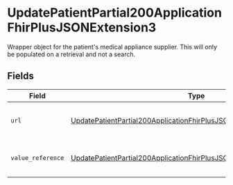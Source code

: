 # UpdatePatientPartial200ApplicationFhirPlusJSONExtension3

Wrapper object for the patient's medical appliance supplier. This will only be populated on a retrieval and not a search.


## Fields

| Field                                                                                                                                                                       | Type                                                                                                                                                                        | Required                                                                                                                                                                    | Description                                                                                                                                                                 |
| --------------------------------------------------------------------------------------------------------------------------------------------------------------------------- | --------------------------------------------------------------------------------------------------------------------------------------------------------------------------- | --------------------------------------------------------------------------------------------------------------------------------------------------------------------------- | --------------------------------------------------------------------------------------------------------------------------------------------------------------------------- |
| `url`                                                                                                                                                                       | [UpdatePatientPartial200ApplicationFhirPlusJSONExtension3URL](../../models/operations/updatepatientpartial200applicationfhirplusjsonextension3url.md)                       | :heavy_check_mark:                                                                                                                                                          | URL of specification of UKCore-MedicalApplianceSupplier FHIR extension.                                                                                                     |
| `value_reference`                                                                                                                                                           | [UpdatePatientPartial200ApplicationFhirPlusJSONExtension3ValueReference](../../models/operations/updatepatientpartial200applicationfhirplusjsonextension3valuereference.md) | :heavy_check_mark:                                                                                                                                                          | Reference to medical appliance supplier pharmacy `Organization` resource.                                                                                                   |